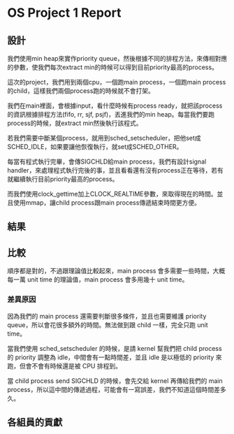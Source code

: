 # OS Project 1 Report

## 設計

我們使用min heap來實作priority queue，然後根據不同的排程方法，來傳相對應的參數，使我們每次extract min的時候可以得到目前priority最高的process。

這次的project，我們用到兩個cpu，一個跑main process，一個跑main process的child，這樣我們兩個process跑的時候就不會打架。

我們在main裡面，會根據input，看什麼時候有process ready，就把該process的資訊根據排程方法(fifo, rr, sjf, psjf)，丟進我們的min heap。每當我們要跑process的時候，就extract min然後執行該程式。

若我們需要中斷某個process，就用到sched_setscheduler，把他set成SCHED_IDLE，如果要讓他恢復執行，就set成SCHED_OTHER。

每當有程式執行完畢，會傳SIGCHLD給main process，我們有設計signal handler，來處理程式執行完後的事，並且看看還有沒有process正在等待，若有就繼續執行目前priority最高的process。

而我們使用clock_gettime加上CLOCK_REALTIME參數，來取得現在的時間。並且使用mmap，讓child process跟main process傳遞結束時間更方便。

## 結果



## 比較

順序都是對的，不過跟理論值比較起來，main process 會多需要一些時間，大概每一萬 unit time 的理論值，main process 會多用幾十 unit time。

### 差異原因

因為我們的 main process 還需要判斷很多條件，並且也需要維護 priority queue，所以會花很多額外的時間。無法做到跟 child 一樣，完全只跑 unit time。

當我們使用 sched_setscheduler 的時候，是請 kernel 幫我們把 child process 的 priority 調整為 idle，中間會有一點時間差，並且 idle 是以極低的 priority 來跑，但會不會有時候還是被 CPU 排程到。

當 child process send SIGCHLD 的時候，會先交給 kernel 再傳給我們的 main process，所以這中間的傳遞過程，可能會有一寫誤差，我們不知道這個時間差多久。

## 各組員的貢獻

